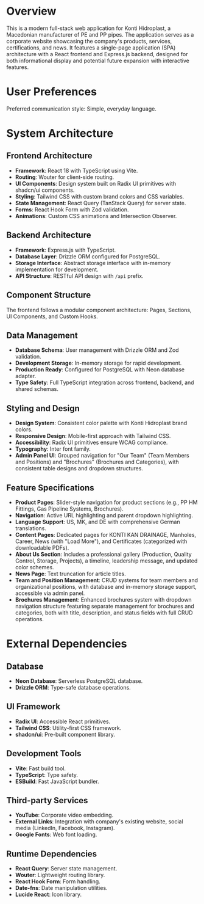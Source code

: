 # Overview

This is a modern full-stack web application for Konti Hidroplast, a Macedonian manufacturer of PE and PP pipes. The application serves as a corporate website showcasing the company's products, services, certifications, and news. It features a single-page application (SPA) architecture with a React frontend and Express.js backend, designed for both informational display and potential future expansion with interactive features.

# User Preferences

Preferred communication style: Simple, everyday language.

# System Architecture

## Frontend Architecture
- **Framework**: React 18 with TypeScript using Vite.
- **Routing**: Wouter for client-side routing.
- **UI Components**: Design system built on Radix UI primitives with shadcn/ui components.
- **Styling**: Tailwind CSS with custom brand colors and CSS variables.
- **State Management**: React Query (TanStack Query) for server state.
- **Forms**: React Hook Form with Zod validation.
- **Animations**: Custom CSS animations and Intersection Observer.

## Backend Architecture
- **Framework**: Express.js with TypeScript.
- **Database Layer**: Drizzle ORM configured for PostgreSQL.
- **Storage Interface**: Abstract storage interface with in-memory implementation for development.
- **API Structure**: RESTful API design with `/api` prefix.

## Component Structure
The frontend follows a modular component architecture: Pages, Sections, UI Components, and Custom Hooks.

## Data Management
- **Database Schema**: User management with Drizzle ORM and Zod validation.
- **Development Storage**: In-memory storage for rapid development.
- **Production Ready**: Configured for PostgreSQL with Neon database adapter.
- **Type Safety**: Full TypeScript integration across frontend, backend, and shared schemas.

## Styling and Design
- **Design System**: Consistent color palette with Konti Hidroplast brand colors.
- **Responsive Design**: Mobile-first approach with Tailwind CSS.
- **Accessibility**: Radix UI primitives ensure WCAG compliance.
- **Typography**: Inter font family.
- **Admin Panel UI**: Grouped navigation for "Our Team" (Team Members and Positions) and "Brochures" (Brochures and Categories), with consistent table designs and dropdown structures.

## Feature Specifications
- **Product Pages**: Slider-style navigation for product sections (e.g., PP HM Fittings, Gas Pipeline Systems, Brochures).
- **Navigation**: Active URL highlighting and parent dropdown highlighting.
- **Language Support**: US, MK, and DE with comprehensive German translations.
- **Content Pages**: Dedicated pages for KONTI KAN DRAINAGE, Manholes, Career, News (with "Load More"), and Certificates (categorized with downloadable PDFs).
- **About Us Section**: Includes a professional gallery (Production, Quality Control, Storage, Projects), a timeline, leadership message, and updated color schemes.
- **News Page**: Text truncation for article titles.
- **Team and Position Management**: CRUD systems for team members and organizational positions, with database and in-memory storage support, accessible via admin panel.
- **Brochures Management**: Enhanced brochures system with dropdown navigation structure featuring separate management for brochures and categories, both with title, description, and status fields with full CRUD operations.

# External Dependencies

## Database
- **Neon Database**: Serverless PostgreSQL database.
- **Drizzle ORM**: Type-safe database operations.

## UI Framework
- **Radix UI**: Accessible React primitives.
- **Tailwind CSS**: Utility-first CSS framework.
- **shadcn/ui**: Pre-built component library.

## Development Tools
- **Vite**: Fast build tool.
- **TypeScript**: Type safety.
- **ESBuild**: Fast JavaScript bundler.

## Third-party Services
- **YouTube**: Corporate video embedding.
- **External Links**: Integration with company's existing website, social media (LinkedIn, Facebook, Instagram).
- **Google Fonts**: Web font loading.

## Runtime Dependencies
- **React Query**: Server state management.
- **Wouter**: Lightweight routing library.
- **React Hook Form**: Form handling.
- **Date-fns**: Date manipulation utilities.
- **Lucide React**: Icon library.